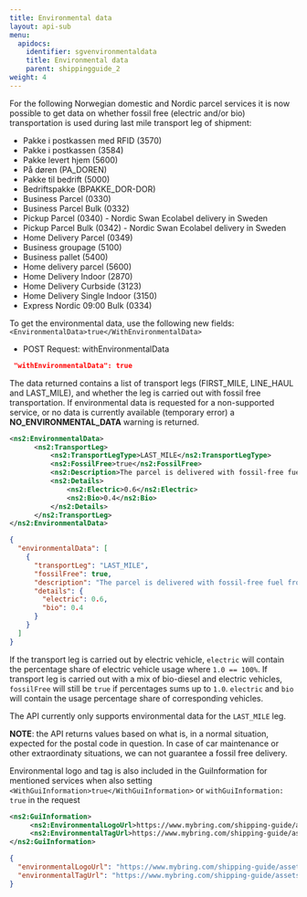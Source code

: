 ```yaml
---
title: Environmental data
layout: api-sub
menu:
  apidocs:
    identifier: sgvenvironmentaldata
    title: Environmental data
    parent: shippingguide_2
weight: 4
---
```

For the following Norwegian domestic and Nordic parcel services it is now possible to get data on whether fossil free (electric and/or bio) transportation is used during last mile transport leg of shipment:

* Pakke i postkassen med RFID (3570)
* Pakke i postkassen (3584)
* Pakke levert hjem (5600)
* På døren (PA_DOREN)
* Pakke til bedrift (5000)
* Bedriftspakke (BPAKKE_DOR-DOR)
* Business Parcel (0330)
* Business Parcel Bulk (0332)
* Pickup Parcel (0340) - Nordic Swan Ecolabel delivery in Sweden
* Pickup Parcel Bulk (0342) - Nordic Swan Ecolabel delivery in Sweden
* Home Delivery Parcel (0349)
* Business groupage (5100)
* Business pallet (5400)
* Home delivery parcel (5600)
* Home Delivery Indoor (2870)
* Home Delivery Curbside (3123)
* Home Delivery Single Indoor (3150)
* Express Nordic 09:00 Bulk (0334)


To get the environmental data, use the following new fields:
`<EnvironmentalData>true</WithEnvironmentalData>`

* POST Request: withEnvironmentalData
```json
 "withEnvironmentalData": true
```

The data returned contains a list of transport legs (FIRST_MILE, LINE_HAUL and LAST_MILE), and whether the leg is carried out with fossil free transportation. If environmental data is requested for a non-supported service, or no data is  currently available (temporary error) a **NO_ENVIRONMENTAL_DATA** warning is returned.
```xml
<ns2:EnvironmentalData>
      <ns2:TransportLeg>
          <ns2:TransportLegType>LAST_MILE</ns2:TransportLegType>               
          <ns2:FossilFree>true</ns2:FossilFree>
          <ns2:Description>The parcel is delivered with fossil-free fuel from the local terminal to the chosen delivery address</ns2:Description>
          <ns2:Details>
              <ns2:Electric>0.6</ns2:Electric>
              <ns2:Bio>0.4</ns2:Bio>
          </ns2:Details>
      </ns2:TransportLeg>
</ns2:EnvironmentalData>
```  

```json
{
  "environmentalData": [
    {
      "transportLeg": "LAST_MILE",
      "fossilFree": true,
      "description": "The parcel is delivered with fossil-free fuel from the local terminal to the chosen delivery address",
      "details": {
        "electric": 0.6,
        "bio": 0.4
      }
    }
  ]
}
```
If the transport leg is carried out by electric vehicle, `electric` will contain the percentage share of electric vehicle usage where `1.0 == 100%`. If transport leg is carried out with a mix of bio-diesel and electric vehicles, `fossilFree` will still be `true` if percentages sums up to `1.0`. `electric` and `bio` will contain the usage percentage share of corresponding vehicles.

The API currently only supports environmental data for the `LAST_MILE` leg.

**NOTE**: the API returns values based on what is, in a normal situation, expected for the postal code in question. In case of car maintenance or other extraordinaty situations, we can not guarantee a fossil free delivery.

Environmental logo and tag is also included in the GuiInformation for mentioned services when also setting `<WithGuiInformation>true</WithGuiInformation>` or `withGuiInformation: true` in the request
```xml
<ns2:GuiInformation>
     <ns2:EnvironmentalLogoUrl>https://www.mybring.com/shipping-guide/assets/img/Environment_logo.svg</ns2:EnvironmentalLogoUrl>
     <ns2:EnvironmentalTagUrl>https://www.mybring.com/shipping-guide/assets/img/Environment_tag_fossilFree_en.png</ns2:EnvironmentalTagUrl>
</ns2:GuiInformation>
```

```json
{
  "environmentalLogoUrl": "https://www.mybring.com/shipping-guide/assets/img/Environment_logo.svg",
  "environmentalTagUrl": "https://www.mybring.com/shipping-guide/assets/img/Environment_tag_electric_en.png"
}
```
